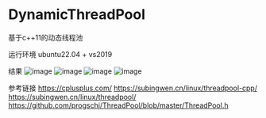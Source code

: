 # DynamicThreadPool
基于c++11的动态线程池

运行环境
ubuntu22.04 + vs2019

结果
![image](https://github.com/idinktea/DynamicThreadPool/assets/139835623/ac4df2b3-2e4e-44b4-857a-a6e43b76690c)
![image](https://github.com/idinktea/DynamicThreadPool/assets/139835623/325eea1c-60d3-46ed-a1c1-6d344f64d91e)
![image](https://github.com/idinktea/DynamicThreadPool/assets/139835623/24f4530d-4b37-47cd-b88e-bbe5f9d21d47)
![image](https://github.com/idinktea/DynamicThreadPool/assets/139835623/1c245f7b-1008-4f9a-b907-688cf36782e5)

参考链接
https://cplusplus.com/
https://subingwen.cn/linux/threadpool-cpp/
https://subingwen.cn/linux/threadpool/
https://github.com/progschj/ThreadPool/blob/master/ThreadPool.h
